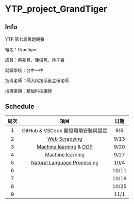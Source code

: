 # YTP_project_GrandTiger

## Info
YTP 第七屆專題競賽

組名：Grantiger

成員：蔡兆豐、陳俊邑、林子睿

就讀學校：台中一中

指導老師：師大科技系蔡芸琤老師

指導業師：精誠科技講師

## Schedule
| 周次|項目| 日期|
|:---:|:---:|:----:|
|1|GitHub & VSCode 開發環境安裝與設定|9/6|
|2|[Web Scrapying](https://hackmd.io/@tyrso/S1wr2T4xs)|9/13|
|3|[Machine learning](https://github.com/kennychenfs/YTP-2022/blob/main/Week%203:%20ML.md) & [OOP](https://github.com/kennychenfs/YTP-2022/blob/main/Week%203:%20OOP.md)|9/20|
|4|[Machine learning](https://hackmd.io/@im72_DVuSzmn6EaVL1SDmQ/BJDOHPBWo)|9/27|
|5|[Natural Language Processing](https://hackmd.io/@q3F5smA6Re6SDm0uqgMogA/Sy8grJ8bo)|10/4|
|6||10/11|
|7||10/18|
|8||10/25|
|9||11/1|
